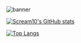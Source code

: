 
![banner](https://user-images.githubusercontent.com/54620294/182549916-3ac01794-f5fa-4532-946f-4cdad9102f2c.png)

[![Scream10's GitHub stats](https://github-readme-stats.vercel.app/api?username=Scream10&theme=dark)](https://github.com/Scream10/github-readme-stats)

[![Top Langs](https://github-readme-stats.vercel.app/api/top-langs/?username=Scream10&layout=compact)](https://github.com/Scream10/github-readme-stats)

<!--
**Scream10/Scream10** is a ✨ _special_ ✨ repository because its `README.md` (this file) appears on your GitHub profile.

Here are some ideas to get you started:

- 🔭 I’m currently working on ...
- 🌱 I’m currently learning ...
- 👯 I’m looking to collaborate on ...
- 🤔 I’m looking for help with ...
- 💬 Ask me about ...
- 📫 How to reach me: ...
- 😄 Pronouns: ...
- ⚡ Fun fact: ...
-->
